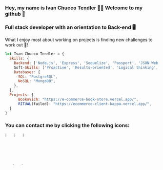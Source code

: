 ### Hey, my name is Ivan Chueco Tendler 👨‍💻 Welcome to my github 👋

<h3>Full stack developer with an orientation to Back-end 🖥</h3>
What I enjoy most about working on projects is finding new challenges to work out 🧠! 


```js
let Ivan-Chueco-Tendler = {
  Skills: {
    Backend: ['Node.js', 'Express', 'Sequelize', 'Passport', 'JSON Web Token', 'Stripe', 'Nodemailer', 'Mongoose', 'Typescript'],
    Soft-Skills: ['Proactive', 'Results-oriented', 'Logical thinking', 'Perseverance', 'Team player'],
    Databases: {
      SQL: "PostgreSQL",
      NoSQL: "MongoDB",
    },
  },
  Projects: {
      Bookovich: "https://e-commerce-book-store.vercel.app/",
      RITUAL(failed): "https://ecommerce-client-kappa.vercel.app/", 
  }
}
```



<h3> You can contact me by clicking the following icons:</h3>
<p>
    <a href="https://www.linkedin.com/in/ivan-chueco-tendler-dev/">
      <img height="auto" width="5%" align="center" src="https://cdn.jsdelivr.net/npm/simple-icons@3.0.1/icons/linkedin.svg" height="20" width="20" />
    </a>
    <a href="https://github.com/Ivan-Chueco-Tendler">
      <img height="auto" width="5%" align="center" src="https://cdn.jsdelivr.net/npm/simple-icons@3.0.1/icons/github.svg" height="20" width="20" />
    </a>
    <a href="mailto:ivan.chueco.t@gmail.com?subject=We are interested in your skills!">
      <img height="auto" width="5%" align="center" src="https://cdn.jsdelivr.net/npm/simple-icons@3.0.1/icons/gmail.svg" height="20" width="20" />
    </a>
<p/>

